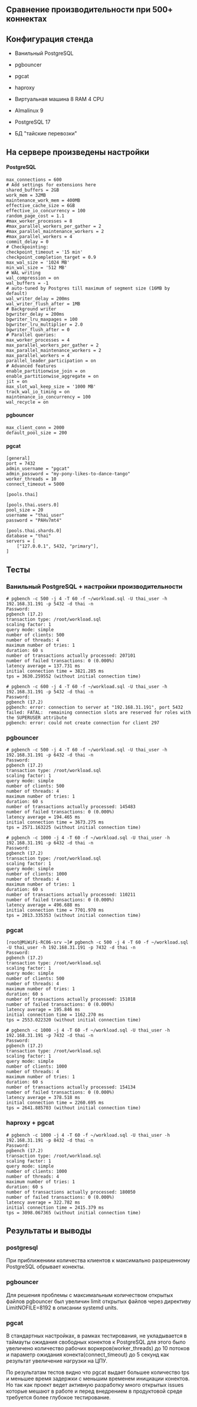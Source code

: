## Сравнение производительности при 500+ коннектах



## Конфигурация стенда
- Ванильный PostgreSQL
- pgbouncer
- pgcat
- haproxy

- Виртуальная машина 8 RAM 4 CPU
- Almalinux 9
- PostgreSQL 17
- БД "тайские перевозки"



## На сервере произведены настройки

#### PostgreSQL
```
max_connections = 600
# Add settings for extensions here
shared_buffers = 2GB
work_mem = 32MB
maintenance_work_mem = 400MB
effective_cache_size = 6GB
effective_io_concurrency = 100
random_page_cost = 1.1
#max_worker_processes = 8
#max_parallel_workers_per_gather = 2
#max_parallel_maintenance_workers = 2
#max_parallel_workers = 4
commit_delay = 0
# Checkpointing:
checkpoint_timeout = '15 min'
checkpoint_completion_target = 0.9
max_wal_size = '1024 MB'
min_wal_size = '512 MB'
# WAL writing
wal_compression = on
wal_buffers = -1
# auto-tuned by Postgres till maximum of segment size (16MB by default)
wal_writer_delay = 200ms
wal_writer_flush_after = 1MB
# Background writer
bgwriter_delay = 200ms
bgwriter_lru_maxpages = 100
bgwriter_lru_multiplier = 2.0
bgwriter_flush_after = 0
# Parallel queries:
max_worker_processes = 4
max_parallel_workers_per_gather = 2
max_parallel_maintenance_workers = 2
max_parallel_workers = 4
parallel_leader_participation = on
# Advanced features
enable_partitionwise_join = on
enable_partitionwise_aggregate = on
jit = on
max_slot_wal_keep_size = '1000 MB'
track_wal_io_timing = on
maintenance_io_concurrency = 100
wal_recycle = on
```

#### pgbouncer
```
max_client_conn = 2000
default_pool_size = 200

```

#### pgcat
```
[general]
port = 7432
admin_username = "pgcat"
admin_password = "my-pony-likes-to-dance-tango"
worker_threads = 10
connect_timeout = 5000

[pools.thai]

[pools.thai.users.0]
pool_size = 20
username = "thai_user"
password = "PAHv7mt4"

[pools.thai.shards.0]
database = "thai"
servers = [
    ["127.0.0.1", 5432, "primary"],
]
```



## Тесты

### Ванильный PostgreSQL + настройки производительности
```
# pgbench -c 500 -j 4 -T 60 -f ~/workload.sql -U thai_user -h 192.168.31.191 -p 5432 -d thai -n
Password:
pgbench (17.2)
transaction type: /root/workload.sql
scaling factor: 1
query mode: simple
number of clients: 500
number of threads: 4
maximum number of tries: 1
duration: 60 s
number of transactions actually processed: 207101
number of failed transactions: 0 (0.000%)
latency average = 137.731 ms
initial connection time = 3821.285 ms
tps = 3630.259552 (without initial connection time)

# pgbench -c 600 -j 4 -T 60 -f ~/workload.sql -U thai_user -h 192.168.31.191 -p 5432 -d thai -n
Password:
pgbench (17.2)
pgbench: error: connection to server at "192.168.31.191", port 5432 failed: FATAL:  remaining connection slots are reserved for roles with the SUPERUSER attribute
pgbench: error: could not create connection for client 297
```

### pgbouncer
```
# pgbench -c 500 -j 4 -T 60 -f ~/workload.sql -U thai_user -h 192.168.31.191 -p 6432 -d thai -n
Password:
pgbench (17.2)
transaction type: /root/workload.sql
scaling factor: 1
query mode: simple
number of clients: 500
number of threads: 4
maximum number of tries: 1
duration: 60 s
number of transactions actually processed: 145483
number of failed transactions: 0 (0.000%)
latency average = 194.465 ms
initial connection time = 3673.275 ms
tps = 2571.163225 (without initial connection time)

# pgbench -c 1000 -j 4 -T 60 -f ~/workload.sql -U thai_user -h 192.168.31.191 -p 6432 -d thai -n
Password:
pgbench (17.2)
transaction type: /root/workload.sql
scaling factor: 1
query mode: simple
number of clients: 1000
number of threads: 4
maximum number of tries: 1
duration: 60 s
number of transactions actually processed: 110211
number of failed transactions: 0 (0.000%)
latency average = 496.688 ms
initial connection time = 7701.970 ms
tps = 2013.335353 (without initial connection time)
```


### pgcat
```
[root@MiWiFi-RC06-srv ~]# pgbench -c 500 -j 4 -T 60 -f ~/workload.sql -U thai_user -h 192.168.31.191 -p 7432 -d thai -n
Password:
pgbench (17.2)
transaction type: /root/workload.sql
scaling factor: 1
query mode: simple
number of clients: 500
number of threads: 4
maximum number of tries: 1
duration: 60 s
number of transactions actually processed: 151018
number of failed transactions: 0 (0.000%)
latency average = 195.846 ms
initial connection time = 1162.270 ms
tps = 2553.022320 (without initial connection time)

# pgbench -c 1000 -j 4 -T 60 -f ~/workload.sql -U thai_user -h 192.168.31.191 -p 7432 -d thai -n
Password:
pgbench (17.2)
transaction type: /root/workload.sql
scaling factor: 1
query mode: simple
number of clients: 1000
number of threads: 4
maximum number of tries: 1
duration: 60 s
number of transactions actually processed: 154134
number of failed transactions: 0 (0.000%)
latency average = 378.518 ms
initial connection time = 2260.695 ms
tps = 2641.885703 (without initial connection time)
```
### haproxy + pgcat
```
# pgbench -c 1000 -j 4 -T 60 -f ~/workload.sql -U thai_user -h 192.168.31.191 -p 8432 -d thai -n
Password:
pgbench (17.2)
transaction type: /root/workload.sql
scaling factor: 1
query mode: simple
number of clients: 1000
number of threads: 4
maximum number of tries: 1
duration: 60 s
number of transactions actually processed: 180050
number of failed transactions: 0 (0.000%)
latency average = 322.782 ms
initial connection time = 2415.379 ms
tps = 3098.067365 (without initial connection time)
```

## Результаты и выводы
### postgresql
При приближениии количества клиентов к максимально разрешенному PostgreSQL обрывает конекты.
### pgbouncer
Для решения проблемы с максимальным количеством открытых файлов pgbouncer был увеличин limit открытых файлов через директиву LimitNOFILE=8192 в описании systemd units.
### pgcat
В стандартных настройках, в рамках тестирования, не укладывается в таймауты ожидания свободных конектов к PostgreSQL для этого было увеличено количество рабочих воркеров(worker_threads) до 10 потоков и параметр ожидания конекта(connect_timeout) до 5 секунд как результат увеличение нагрузки на ЦПУ.


По результатам тестов видно что pgcat выдает большее количество tps и меньшее время задержки с меньшим временем инициации конектов. Но так как проект ведет активную разработку много открытых issues которые мешают в работе и перед внедрением в продуктовой среде требуется более глубокое тестирование.



